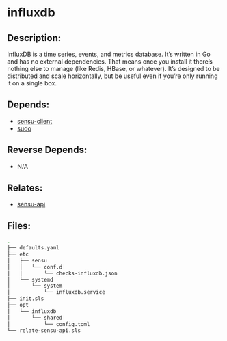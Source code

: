 # influxdb

## Description:

InfluxDB is a time series, events, and metrics database. It’s written in Go and
has no external dependencies. That means once you install it there’s nothing
else to manage (like Redis, HBase, or whatever). It’s designed to be
distributed and scale horizontally, but be useful even if you’re only running
it on a single box.

## Depends:

  -  [sensu-client](/salt/sensu-client)
  -  [sudo](/salt/sudo)

## Reverse Depends:

  -  N/A

## Relates:

  -  [sensu-api](/salt/sensu-api)

## Files:

```bash
.
├── defaults.yaml
├── etc
│   ├── sensu
│   │   └── conf.d
│   │       └── checks-influxdb.json
│   └── systemd
│       └── system
│           └── influxdb.service
├── init.sls
├── opt
│   └── influxdb
│       └── shared
│           └── config.toml
└── relate-sensu-api.sls
```
